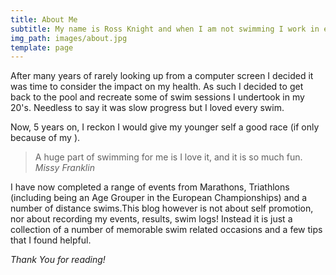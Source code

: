 ```yaml
---
title: About Me
subtitle: My name is Ross Knight and when I am not swimming I work in eCommerce.
img_path: images/about.jpg
template: page
---
```


After many years of rarely looking up from a computer  screen I decided it was time to consider the impact on my health. As such I decided to get back to the pool and recreate some of swim sessions I undertook in my 20's. Needless to say it was slow progress but I loved every swim. 

Now, 5 years on, I reckon I would give my younger self a good race (if only because of my ). 

>A huge part of swimming for me is I love it, and it is so much fun. <cite>Missy Franklin</cite>

I have now completed a range of events from Marathons, Triathlons (including being an Age Grouper in the European Championships) and a number of distance swims.This blog however is not about self promotion, nor about recording my events, results, swim logs! Instead it is just a collection of a number of memorable swim related occasions and a few tips that I found helpful.

*Thank You for reading!*
